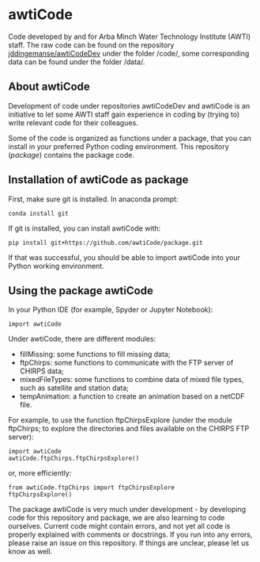 # awtiCode
Code developed by and for Arba Minch Water Technology Institute (AWTI) staff. The raw code can be found on the repository [jddingemanse/awtiCodeDev](http://www.github.com/jddingemanse/awtiCodeDev) under the folder /code/, some corresponding data can be found under the folder /data/.

## About awtiCode
Development of code under repositories awtiCodeDev and awtiCode is an initiative to let some AWTI staff gain experience in coding by (trying to) write relevant code for their colleagues.

Some of the code is organized as functions under a package, that you can install in your preferred Python coding environment. This repository (_package_) contains the package code.

## Installation of awtiCode as package
First, make sure git is installed. In anaconda prompt:
```
conda install git
```
If git is installed, you can install awtiCode with:
```
pip install git+https://github.com/awtiCode/package.git
```
If that was successful, you should be able to import awtiCode into your Python working environment.

## Using the package awtiCode
In your Python IDE (for example, Spyder or Jupyter Notebook):
```
import awtiCode
```
Under awtiCode, there are different modules:
- fillMissing: some functions to fill missing data;
- ftpChirps: some functions to communicate with the FTP server of CHIRPS data;
- mixedFileTypes: some functions to combine data of mixed file types, such as satellite and station data;
- tempAnimation: a function to create an animation based on a netCDF file.

For example, to use the function ftpChirpsExplore (under the module ftpChirps; to explore the directories and files available on the CHIRPS FTP server):
```
import awtiCode
awtiCode.ftpChirps.ftpChirpsExplore()
```
or, more efficiently:
```
from awtiCode.ftpChirps import ftpChirpsExplore
ftpChirpsExplore()
```
The package awtiCode is very much under development - by developing code for this repository and package, we are also learning to code ourselves. Current code might contain errors, and not yet all code is properly explained with comments or docstrings. If you run into any errors, please raise an issue on this repository. If things are unclear, please let us know as well.
